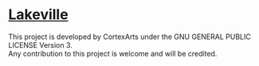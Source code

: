 [Lakeville](https://github.com/cortexarts/Lakeville)
==================================================

This project is developed by CortexArts under the GNU GENERAL PUBLIC LICENSE Version 3. <br />
Any contribution to this project is welcome and will be credited.
